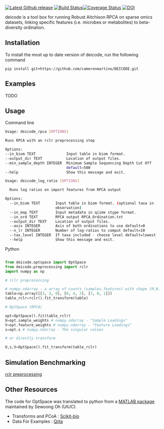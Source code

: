 
[![Latest Github release](https://img.shields.io/github/release/cjm007/DEICODE.svg)](https://github.com/cjm007/DEICODE/releases/latest)
[![Build Status](https://travis-ci.org/cameronmartino/DEICODE.svg?branch=master)](https://travis-ci.org/cameronmartino/DEICODE)[![Coverage Status](https://coveralls.io/repos/github/cjm007/DEICODE/badge.svg?branch=master)](https://coveralls.io/github/cjm007/DEICODE?branch=master)
[![DOI](https://zenodo.org/badge/72654142.svg)](https://zenodo.org/badge/latestdoi/72654142)

deicode is a tool box for running Robust Aitchison RPCA on sparse omics datasets, linking specific features (i.e. microbes or metabolites) to beta-diversity ordination.

## Installation

To install the most up to date version of deicode, run the following command

    pip install git+https://github.com/cameronmartino/DEICODE.git

## Examples

TODO

## Usage

Command line
```sh
Usage: deicode_rpca [OPTIONS]

Runs RPCA with an rclr preprocessing step

Options:
--in_biom TEXT              Input table in biom format.
--output_dir TEXT           Location of output files.
--min_sample_depth INTEGER  Minimum Sample Sequencing Depth Cut Off
                            default=500
--help                      Show this message and exit.

Usage: deicode_log_ratio [OPTIONS]

  Runs log ratios on import features from RPCA output

Options:
  --in_biom TEXT       Input table in biom format. (optional taxa in
                       observation)
  --in_map TEXT        Input metadata in qiime stype format.
  --in_ord TEXT        RPCA output RPCA_Ordination.txt
  --output_dir TEXT    Location of output files.
  --axis INTEGER       Axis of both ordinations to use default=0
  --n_lr INTEGER       Number of log-ratios to comput default=10
  --tax_level INTEGER  If taxa included - choose level default=lowest
  --help               Show this message and exit.
```

Python
```python

from deicode.optspace import OptSpace
from deicode.preprocessing import rclr
import numpy as np

# rclr preprocessing

# numpy.ndarray - a array of counts (samples,features) with shape (M,N) where N>M
table=np.array([[3, 3, 0], [0, 4, 2], [3, 0, 1]]) 
table_rclr=rclr().fit_transform(table)

# OptSpace (RPCA)

opt=OptSpace().fit(table_rclr)
U=opt.sample_weights # numpy.ndarray - "Sample Loadings" 
V=opt.feature_weights # numpy.ndarray - "Feature Loadings" 
s=opt.s # numpy.ndarray - The singular values

# or directly transform

U,s,V=OptSpace().fit_transform(table_rclr)

```

## Simulation Benchmarking

[rclr preprocessing](https://github.com/cameronmartino/DEICODE/blob/master/Benchmarking/simulations.ipynb)

## Other Resources

The code for OptSpace was translated to python from a [MATLAB package](http://swoh.web.engr.illinois.edu/software/optspace/code.html) maintained by Sewoong Oh (UIUC).

- Transforms and PCoA : [Scikit-bio](https://github.com/biocore/scikit-bio)
- Data For Examples : [Qiita](https://qiita.ucsd.edu/)
